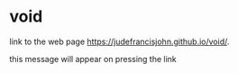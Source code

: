 # void
link to the web page  https://judefrancisjohn.github.io/void/.

this message will appear on pressing the link
